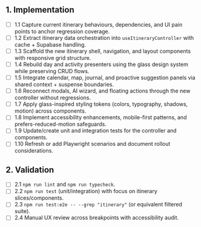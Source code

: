 ## 1. Implementation
- [ ] 1.1 Capture current itinerary behaviours, dependencies, and UI pain points to anchor regression coverage.
- [ ] 1.2 Extract itinerary data orchestration into `useItineraryController` with cache + Supabase handling.
- [ ] 1.3 Scaffold the new itinerary shell, navigation, and layout components with responsive grid structure.
- [ ] 1.4 Rebuild day and activity presenters using the glass design system while preserving CRUD flows.
- [ ] 1.5 Integrate calendar, map, journal, and proactive suggestion panels via shared context + suspense boundaries.
- [ ] 1.6 Reconnect modals, AI wizard, and floating actions through the new controller without regressions.
- [ ] 1.7 Apply glass-inspired styling tokens (colors, typography, shadows, motion) across components.
- [ ] 1.8 Implement accessibility enhancements, mobile-first patterns, and prefers-reduced-motion safeguards.
- [ ] 1.9 Update/create unit and integration tests for the controller and components.
- [ ] 1.10 Refresh or add Playwright scenarios and document rollout considerations.

## 2. Validation
- [ ] 2.1 `npm run lint` and `npm run typecheck`.
- [ ] 2.2 `npm run test` (unit/integration) with focus on itinerary slices/components.
- [ ] 2.3 `npm run test:e2e -- --grep "itinerary"` (or equivalent filtered suite).
- [ ] 2.4 Manual UX review across breakpoints with accessibility audit.
